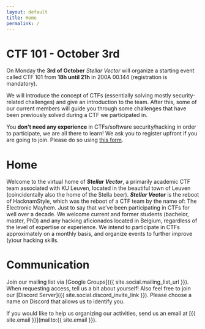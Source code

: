 ```yaml
---
layout: default
title: Home
permalink: /
---
```


# CTF 101 - October 3rd

On Monday the **3rd of October** *Stellar Vector* will organize a starting event called CTF 101 from **18h until 21h** in 200A 00.144 (registration is mandatory).

We will introduce the concept of CTFs (essentially solving mostly security-related challenges) and give an introduction to the team.
After this, some of our current members will guide you through some challenges that have been previously solved during a CTF we participated in.

You **don't need any experience** in CTFs/software security/hacking in order to participate, we are all there to learn!
We ask you to register upfront if you are going to join. Please do so using [this form](https://docs.google.com/forms/d/e/1FAIpQLSe1CV-iLJKEL65XVjywlDZxJ_WQacKATWCB6UCexoV6GsI2fQ/viewform).

# Home

Welcome to the virtual home of ***Stellar Vector***, a primarily academic CTF team associated with KU Leuven, located in the beautiful town of Leuven (coincidentally also the home of the Stella beer).
***Stellar Vector*** is the reboot of HacknamStyle, which was the reboot of a CTF team by the name of: The Electronic Mayhem.
Just to say that we’ve been participating in CTFs for well over a decade.
We welcome current and former students (bachelor, master, PhD) and any hacking aficionados located in Belgium, regardless of the level of expertise or experience.
We intend to participate in CTFs approximately on a monthly basis, and organize events to further improve (y)our hacking skills.

# Communication

Join our mailing list via [Google Groups]({{ site.social.mailing_list_url }}). When requesting access, tell us a bit about yourself!
Also feel free to join our [Discord Server]({{ site.social.discord_invite_link }}). Please choose a name on Discord that allows us to identify you.

If you would like to help us organizing our activities, send us an email at [{{ site.email }}](mailto:{{ site.email }}).
